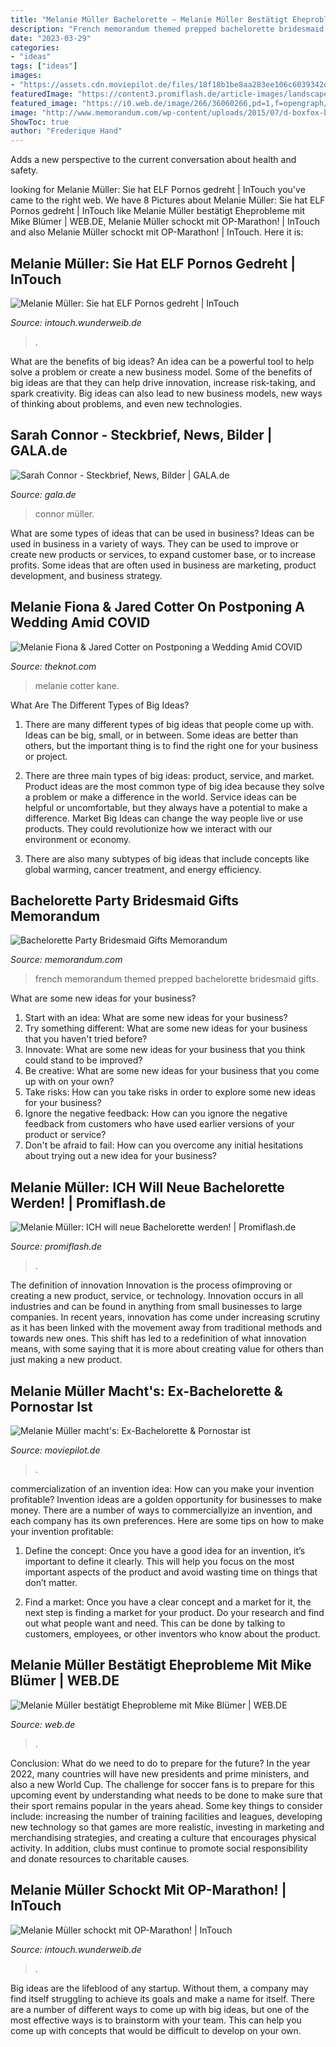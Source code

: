 ```yaml
---
title: "Melanie Müller Bachelorette ~ Melanie Müller Bestätigt Eheprobleme Mit Mike Blümer"
description: "French memorandum themed prepped bachelorette bridesmaid gifts"
date: "2023-03-29"
categories:
- "ideas"
tags: ["ideas"]
images:
- "https://assets.cdn.moviepilot.de/files/18f18b1be8aa283ee106c6039342d430d5a340d1395f331b0cd400cc6aa5/melanie.jpg"
featuredImage: "https://content3.promiflash.de/article-images/landscape1024/melanie-mueller-kratzt-an-der-nase.jpg"
featured_image: "https://i0.web.de/image/266/36060266,pd=1,f=opengraph/krise-melanie-mueller-bestaetigt-eheprobleme.jpg"
image: "http://www.memorandum.com/wp-content/uploads/2015/07/d-boxfox-bachelorette-bridesmaid-gifts-french-themed-montreal-bachelorette-party.jpg"
ShowToc: true
author: "Frederique Hand"
---
```



Adds a new perspective to the current conversation about health and safety.

	

		
looking for Melanie Müller: Sie hat ELF Pornos gedreht | InTouch you've came to the right web. We have 8 Pictures about Melanie Müller: Sie hat ELF Pornos gedreht | InTouch like Melanie Müller bestätigt Eheprobleme mit Mike Blümer | WEB.DE, Melanie Müller schockt mit OP-Marathon! | InTouch and also Melanie Müller schockt mit OP-Marathon! | InTouch. Here it is:
		
    
## Melanie Müller: Sie Hat ELF Pornos Gedreht | InTouch

<img loading=lazy src="https://images.intouch.wunderweib.de/melanie-mueller-elf-pornos-q,id=a5ae00da,b=intouch,w=1100,rm=sk.jpeg" onerror="this.onerror=null;this.src='https://tse3.mm.bing.net/th?id=OIP.vBZp5-5WTq-8tJsMRzvyZwHaHa&amp;pid=15.1';" alt="Melanie Müller: Sie hat ELF Pornos gedreht | InTouch">

_Source: intouch.wunderweib.de_

>. 

	

What are the benefits of big ideas?
An idea can be a powerful tool to help solve a problem or create a new business model. Some of the benefits of big ideas are that they can help drive innovation, increase risk-taking, and spark creativity. Big ideas can also lead to new business models, new ways of thinking about problems, and even new technologies.

    
## Sarah Connor - Steckbrief, News, Bilder | GALA.de

<img loading=lazy src="https://image.gala.de/22146326/t/M2/v10/w960/r0.6667/-/melanie-mueller.jpg" onerror="this.onerror=null;this.src='https://tse4.mm.bing.net/th?id=OIP.S6aZZXZfU12-DzKKQCBm2gHaLH&amp;pid=15.1';" alt="Sarah Connor - Steckbrief, News, Bilder | GALA.de">

_Source: gala.de_

>connor müller. 

	

What are some types of ideas that can be used in business?
Ideas can be used in business in a variety of ways. They can be used to improve or create new products or services, to expand customer base, or to increase profits. Some ideas that are often used in business are marketing, product development, and business strategy.

    
## Melanie Fiona &amp; Jared Cotter On Postponing A Wedding Amid COVID

<img loading=lazy src="https://media-api.xogrp.com/images/ab2f7e3a-9348-4686-b992-c028b8e515bb~rs_768.h" onerror="this.onerror=null;this.src='https://tse2.mm.bing.net/th?id=OIP.EERG8sYged5KqA9KBIiujgHaFi&amp;pid=15.1';" alt="Melanie Fiona &amp; Jared Cotter on Postponing a Wedding Amid COVID">

_Source: theknot.com_

>melanie cotter kane. 

	

What Are The Different Types of Big Ideas?
1. There are many different types of big ideas that people come up with. Ideas can be big, small, or in between. Some ideas are better than others, but the important thing is to find the right one for your business or project.
2. There are three main types of big ideas: product, service, and market. Product ideas are the most common type of big idea because they solve a problem or make a difference in the world. Service ideas can be helpful or uncomfortable, but they always have a potential to make a difference. Market Big Ideas can change the way people live or use products. They could revolutionize how we interact with our environment or economy.

3. There are also many subtypes of big ideas that include concepts like global warming, cancer treatment, and energy efficiency.

    
## Bachelorette Party Bridesmaid Gifts Memorandum

<img loading=lazy src="http://www.memorandum.com/wp-content/uploads/2015/07/d-boxfox-bachelorette-bridesmaid-gifts-french-themed-montreal-bachelorette-party.jpg" onerror="this.onerror=null;this.src='https://tse2.mm.bing.net/th?id=OIP.DXsvx3N1fEPc-v2iWV0miAHaFr&amp;pid=15.1';" alt="Bachelorette Party Bridesmaid Gifts Memorandum">

_Source: memorandum.com_

>french memorandum themed prepped bachelorette bridesmaid gifts. 

	

What are some new ideas for your business?
1. Start with an idea: What are some new ideas for your business? 
2. Try something different: What are some new ideas for your business that you haven't tried before? 
3. Innovate: What are some new ideas for your business that you think could stand to be improved? 
4. Be creative: What are some new ideas for your business that you come up with on your own? 
5. Take risks: How can you take risks in order to explore some new ideas for your business? 
6. Ignore the negative feedback: How can you ignore the negative feedback from customers who have used earlier versions of your product or service? 
7. Don't be afraid to fail: How can you overcome any initial hesitations about trying out a new idea for your business?

    
## Melanie Müller: ICH Will Neue Bachelorette Werden! | Promiflash.de

<img loading=lazy src="https://content3.promiflash.de/article-images/landscape1024/melanie-mueller-kratzt-an-der-nase.jpg" onerror="this.onerror=null;this.src='https://tse2.mm.bing.net/th?id=OIP.hvnsadahvWDthQ-OMluIQQHaFj&amp;pid=15.1';" alt="Melanie Müller: ICH will neue Bachelorette werden! | Promiflash.de">

_Source: promiflash.de_

>. 

	

The definition of innovation
Innovation is the process ofimproving or creating a new product, service, or technology. Innovation occurs in all industries and can be found in anything from small businesses to large companies. In recent years, innovation has come under increasing scrutiny as it has been linked with the movement away from traditional methods and towards new ones. This shift has led to a redefinition of what innovation means, with some saying that it is more about creating value for others than just making a new product.

    
## Melanie Müller Macht&#039;s: Ex-Bachelorette &amp; Pornostar Ist

<img loading=lazy src="https://assets.cdn.moviepilot.de/files/18f18b1be8aa283ee106c6039342d430d5a340d1395f331b0cd400cc6aa5/melanie.jpg" onerror="this.onerror=null;this.src='https://tse4.mm.bing.net/th?id=OIP.7nMUNN7cAVT0LhI3p82VpAHaDQ&amp;pid=15.1';" alt="Melanie Müller macht&#039;s: Ex-Bachelorette &amp; Pornostar ist">

_Source: moviepilot.de_

>. 

	

commercialization of an invention idea: How can you make your invention profitable?
Invention ideas are a golden opportunity for businesses to make money. There are a number of ways to commerciallyize an invention, and each company has its own preferences. Here are some tips on how to make your invention profitable:
1. Define the concept: Once you have a good idea for an invention, it’s important to define it clearly. This will help you focus on the most important aspects of the product and avoid wasting time on things that don’t matter.

2. Find a market: Once you have a clear concept and a market for it, the next step is finding a market for your product. Do your research and find out what people want and need. This can be done by talking to customers, employees, or other inventors who know about the product.


    
## Melanie Müller Bestätigt Eheprobleme Mit Mike Blümer | WEB.DE

<img loading=lazy src="https://i0.web.de/image/266/36060266,pd=1,f=opengraph/krise-melanie-mueller-bestaetigt-eheprobleme.jpg" onerror="this.onerror=null;this.src='https://tse3.mm.bing.net/th?id=OIP.GEXUhl2SJJflhRMWjamxxAHaD4&amp;pid=15.1';" alt="Melanie Müller bestätigt Eheprobleme mit Mike Blümer | WEB.DE">

_Source: web.de_

>. 

	

Conclusion: What do we need to do to prepare for the future?
In the year 2022, many countries will have new presidents and prime ministers, and also a new World Cup. The challenge for soccer fans is to prepare for this upcoming event by understanding what needs to be done to make sure that their sport remains popular in the years ahead. Some key things to consider include: increasing the number of training facilities and leagues, developing new technology so that games are more realistic, investing in marketing and merchandising strategies, and creating a culture that encourages physical activity. In addition, clubs must continue to promote social responsibility and donate resources to charitable causes.

    
## Melanie Müller Schockt Mit OP-Marathon! | InTouch

<img loading=lazy src="https://images.intouch.wunderweib.de/melnaie-mueller-op-marathon,id=45263a19,b=intouch,w=1100,rm=sk.jpeg" onerror="this.onerror=null;this.src='https://tse1.mm.bing.net/th?id=OIP.UK-8nAmHcbojFKZ8Q2BA5wHaHa&amp;pid=15.1';" alt="Melanie Müller schockt mit OP-Marathon! | InTouch">

_Source: intouch.wunderweib.de_

>. 

	

Big ideas are the lifeblood of any startup. Without them, a company may find itself struggling to achieve its goals and make a name for itself. There are a number of different ways to come up with big ideas, but one of the most effective ways is to brainstorm with your team. This can help you come up with concepts that would be difficult to develop on your own.

